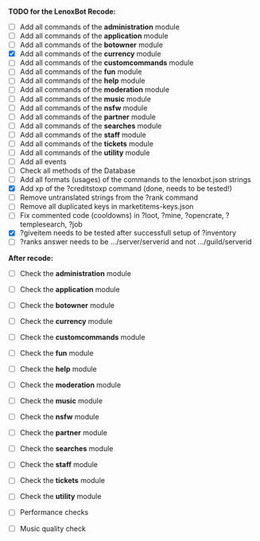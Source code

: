 **TODO for the LenoxBot Recode:**
- [ ] Add all commands of the **administration** module
- [ ] Add all commands of the **application** module
- [ ] Add all commands of the **botowner** module
- [X] Add all commands of the **currency** module
- [ ] Add all commands of the **customcommands** module
- [ ] Add all commands of the **fun** module
- [ ] Add all commands of the **help** module
- [ ] Add all commands of the **moderation** module
- [ ] Add all commands of the **music** module
- [ ] Add all commands of the **nsfw** module
- [ ] Add all commands of the **partner** module
- [ ] Add all commands of the **searches** module
- [ ] Add all commands of the **staff** module
- [ ] Add all commands of the **tickets** module
- [ ] Add all commands of the **utility** module
- [ ] Add all events
- [ ] Check all methods of the Database
- [ ] Add all formats (usages) of the commands to the lenoxbot.json strings
- [X] Add xp of the ?creditstoxp command (done, needs to be tested!)
- [ ] Remove untranslated strings from the ?rank command
- [ ] Remove all duplicated keys in marketitems-keys.json
- [ ] Fix commented code (cooldowns) in ?loot, ?mine, ?opencrate, ?templesearch, ?job
- [X] ?giveitem needs to be tested after successfull setup of ?inventory
- [ ] ?ranks answer needs to be .../server/serverid and not .../guild/serverid

**After recode:**
- [ ] Check the **administration** module
- [ ] Check the **application** module
- [ ] Check the **botowner** module
- [ ] Check the **currency** module
- [ ] Check the **customcommands** module
- [ ] Check the **fun** module
- [ ] Check the **help** module
- [ ] Check the **moderation** module
- [ ] Check the **music** module
- [ ] Check the **nsfw** module
- [ ] Check the **partner** module
- [ ] Check the **searches** module
- [ ] Check the **staff** module
- [ ] Check the **tickets** module
- [ ] Check the **utility** module
- [ ] Performance checks
- [ ] Music quality check

